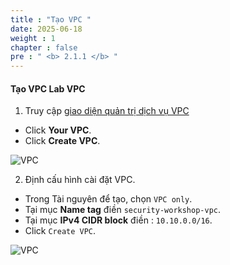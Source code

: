 ```yaml
---
title : "Tạo VPC "
date: 2025-06-18
weight : 1 
chapter : false
pre : " <b> 2.1.1 </b> "
---
```



#### Tạo VPC **Lab VPC**
1. Truy cập [giao diện quản trị dịch vụ VPC](https://console.aws.amazon.com/vpc/home)
  + Click **Your VPC**.
  + Click **Create VPC**.

![VPC](/000058-SessionManager/images/2.prerequisite/image2.2.10.png)

2. Định cấu hình cài đặt VPC.
  + Trong Tài nguyên để tạo, chọn `VPC only`.
  + Tại mục **Name tag** điền `security-workshop-vpc`.
  + Tại mục **IPv4 CIDR block** điền : `10.10.0.0/16`.
  + Click `Create VPC`.

![VPC](/000058-SessionManager/images/2.prerequisite/image2.2.11.png)
